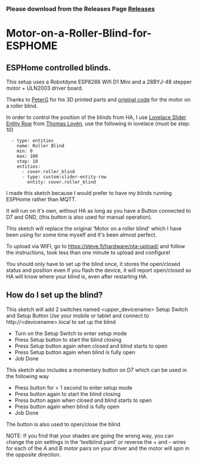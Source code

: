 ### Please download from the Releases Page [Releases](https://github.com/RoadkillUK/Motor-on-a-Roller-Blind-for-ESPHOME/releases)

# Motor-on-a-Roller-Blind-for-ESPHOME
## ESPHome controlled blinds.

This setup uses a Robotdyne ESP8266 Wifi D1 Mini and a 28BYJ-48 stepper motor + ULN2003 driver board.

Thanks to [PeterG](https://www.thingiverse.com/pgote/designs) for his 3D printed parts and [original code](https://www.thingiverse.com/thing:2392856) for the motor on a roller blind. 

In order to control the position of the blinds from HA, I use [Lovelace Slider Entity Row](https://github.com/thomasloven/lovelace-slider-entity-row) from [Thomas Lovén](https://github.com/thomasloven), use the following in lovelace (must be step: 10)

```  - type: entities
  - type: entities
    name: Roller Blind
    min: 0
    max: 100
    step: 10
    entities:
      - cover.roller_blind
      - type: custom:slider-entity-row
        entity: cover.roller_blind
```

I made this sketch because I would prefer to have my blinds running ESPHome rather than MQTT.

It will run on it's own, without HA as long as you have a Button connected to D7 and GND, (this button is also used for manual operation).

This sketch will replace the original 'Motor on a roller blind' which I have been using for some time myself and it's been almost perfect.

To upload via WIFI, go to https://steve.fi/hardware/ota-upload/ and follow the instructions, took less than one minute to upload and configure!

You should only have to set up the blind once, it stores the open/closed status and position even if you flash the device, it will report open/closed so HA will know where your blind is, even after restarting HA.

## How do I set up the blind?

 This sketch will add 2 switches named <upper_devicename> Setup Switch and Setup Button
 Use your mobile or tablet and connect to http://\<devicename>.local to set up the blind

 - Turn on the Setup Switch to enter setup mode
 - Press Setup button to start the blind closing
 - Press Setup button again when closed and blind starts to open
 - Press Setup button again when blind is fully open
 - Job Done

 This sketch also includes a momentary button on D7 which can be used in the following way

 - Press button for > 1 second to enter setup mode
 - Press button again to start the blind closing
 - Press button again when closed and blind starts to open
 - Press button again when blind is fully open
 - Job Done

 The button is also used to open/close the blind

 NOTE:  If you find that your shades are going the wrong way, you can change the pin
        settings in the 'testblind.yaml' or reverse the + and – wires for each of the A and B motor
        pairs on your driver and the motor will spin in the opposite direction.